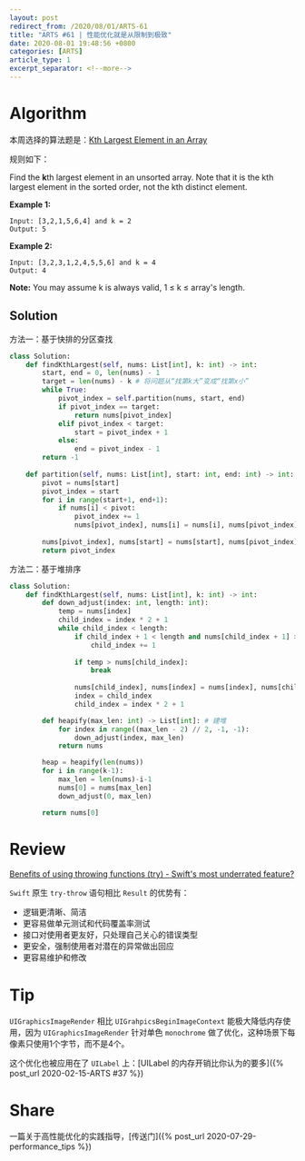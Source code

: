 ```yaml
---
layout: post
redirect_from: /2020/08/01/ARTS-61
title: "ARTS #61 | 性能优化就是从限制到极致"
date: 2020-08-01 19:48:56 +0800
categories: [ARTS]
article_type: 1
excerpt_separator: <!--more-->
---
```



# Algorithm

本周选择的算法题是：[Kth Largest Element in an Array](https://leetcode.com/problems/kth-largest-element-in-an-array/)

<!--more-->

规则如下：

Find the **k**th largest element in an unsorted array. Note that it is the kth largest element in the sorted order, not the kth distinct element.

**Example 1:**

```
Input: [3,2,1,5,6,4] and k = 2
Output: 5
```

**Example 2:**

```
Input: [3,2,3,1,2,4,5,5,6] and k = 4
Output: 4
```

**Note:**
You may assume k is always valid, 1 ≤ k ≤ array's length.

## Solution

方法一：基于快排的分区查找

```python
class Solution:
    def findKthLargest(self, nums: List[int], k: int) -> int:
        start, end = 0, len(nums) - 1
        target = len(nums) - k # 将问题从“找第k大”变成“找第x小”
        while True:
            pivot_index = self.partition(nums, start, end)
            if pivot_index == target:
                return nums[pivot_index]
            elif pivot_index < target:
                start = pivot_index + 1
            else:
                end = pivot_index - 1
        return -1
    
    def partition(self, nums: List[int], start: int, end: int) -> int:
        pivot = nums[start]
        pivot_index = start
        for i in range(start+1, end+1):
            if nums[i] < pivot:
                pivot_index += 1
                nums[pivot_index], nums[i] = nums[i], nums[pivot_index]
        
        nums[pivot_index], nums[start] = nums[start], nums[pivot_index]
        return pivot_index
```

方法二：基于堆排序
```python
class Solution:
    def findKthLargest(self, nums: List[int], k: int) -> int:
        def down_adjust(index: int, length: int):
            temp = nums[index]
            child_index = index * 2 + 1
            while child_index < length:
                if child_index + 1 < length and nums[child_index + 1] > nums[child_index]:
                    child_index += 1
                
                if temp > nums[child_index]:
                    break
                
                nums[child_index], nums[index] = nums[index], nums[child_index]
                index = child_index
                child_index = index * 2 + 1

        def heapify(max_len: int) -> List[int]: # 建堆
            for index in range((max_len - 2) // 2, -1, -1):
                down_adjust(index, max_len)
            return nums

        heap = heapify(len(nums))
        for i in range(k-1):
            max_len = len(nums)-i-1
            nums[0] = nums[max_len]
            down_adjust(0, max_len)

        return nums[0]
```


# Review

[Benefits of using throwing functions (try) - Swift's most underrated feature?](https://swiftrocks.com/benefits-of-throwing-functions-try-swift-underrated-feature)

`Swift` 原生 `try-throw` 语句相比 `Result` 的优势有：

- 逻辑更清晰、简洁
- 更容易做单元测试和代码覆盖率测试
- 接口对使用者更友好，只处理自己关心的错误类型
- 更安全，强制使用者对潜在的异常做出回应
- 更容易维护和修改

# Tip

`UIGraphicsImageRender` 相比 `UIGrahpicsBeginImageContext` 能极大降低内存使用，因为 `UIGraphicsImageRender` 针对单色 `monochrome` 做了优化，这种场景下每像素只使用1个字节，而不是4个。

这个优化也被应用在了 `UILabel` 上：[UILabel 的内存开销比你认为的要多]({% post_url 2020-02-15-ARTS #37 %})

# Share

一篇关于高性能优化的实践指导，[传送门]({% post_url 2020-07-29-performance_tips %})